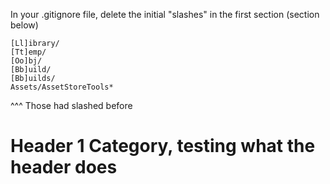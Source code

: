In your .gitignore file, delete the initial "slashes" in the first section \(section below\)

```
[Ll]ibrary/
[Tt]emp/
[Oo]bj/
[Bb]uild/
[Bb]uilds/
Assets/AssetStoreTools*
```

^^^ Those had slashed before



# Header 1 Category, testing what the header does



